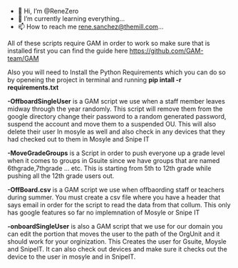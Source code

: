 - 👋 Hi, I’m @ReneZero
- 🌱 I’m currently learning everything...
- 📫 How to reach me rene.sanchez@themill.com...

All of these scripts require GAM in order to work so make sure that is installed first you can find the guide here
https://github.com/GAM-team/GAM

Also you will need to Install the Python Requirements which you can do so by openeing the project in terminal and running 
**pip intall -r requirements.txt**


**-OffboardSingleUser** is a GAM script we use when a staff member leaves midway through the year randomly. This script will remove them from the google directory change their password to a random generated password, suspend the account and move them to a suspended OU. This will also delete their user In mosyle as well and also check in any devices that they had checked out to them in Mosyle and Snipe IT 

**-MoveGradeGroups** is a Script in order to push everyone up a grade level when it comes to groups in Gsuite since we have groups that are named 6thgrade,7thgrade ... etc. This is starting from 5th to 12th grade while pushing all the 12th grade users out. 

**-OffBoard.csv** is a GAM script we use when offbaording staff or teachers during summer. You must create a csv file where you have a header that says email in order for the script to read the data from that collum. This only has google features so far no implemnation of Mosyle or Snipe IT

**-onboardSingleUser** is also a GAM script that we use for our domain you can edit the portion that moves the user to the path of the OrgUnit and it should work for your orginization. This Creates the user for Gsuite, Moysle and SnipeIT. It can also check out devices and make sure it checks out the device to the user in mosyle and in SnipeIT.
